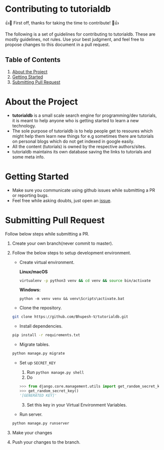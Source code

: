 # Contributing to tutorialdb

:+1::tada: First off, thanks for taking the time to contribute! :tada::+1:

The following is a set of guidelines for contributing to tutorialdb. These are mostly guidelines, not rules. Use your best judgment, and feel free to propose changes to this document in a pull request.

## Table of Contents
1. [About the Project](#about-the-project)
2. [Getting Started](#getting-started)
3. [Submitting Pull Request](#submitting-pull-request)

# About the Project
- **tutorialdb** is a small scale search engine for programming/dev tutorials, it is meant to help anyone who is getting started to learn a new technology.
- The sole purpose of tutorialdb is to help people get to resoures which might help them learn new things for e.g sometimes there are tutorials on personal blogs which do not get indexed in google easily.
- All the content (tutorials) is owned by the respective authors/sites.
- tutorialdb maintains its own database saving the links to tutorials and some meta info.

# Getting Started
- Make sure you communicate using github issues while submitting a PR or reporting bugs.
- Feel free while asking doubts, just open an [issue](https://github.com/Bhupesh-V/tutorialdb/issues/new).

# Submitting Pull Request
Follow below steps while submitting a PR.

1. Create your own branch(never commit to master).
2. Follow the below steps to setup development environment.
	- Create virtual environment.

		**Linux/macOS**
		```bash
		virtualenv -p python3 venv && cd venv && source bin/activate
		```

		**Windows:**
		```batch
		python -m venv venv && venv\Scripts\activate.bat
		```

	- Clone the repository.
    ```bash
    git clone https://github.com/Bhupesh-V/tutorialdb.git
    ```

	- Install dependencies.
    ```bash
    pip install -r requirements.txt
    ```

	- Migrate tables.
    ```bash
    python manage.py migrate
    ```

	- Set up `SECRET_KEY`
		1. Run `python manage.py shell`
		2. Do 
		```python
		>>> from django.core.management.utils import get_random_secret_key
		>>> get_random_secret_key()
		'[GENERATED KEY]'
		```
		3. Set this key in your Virtual Environment Variables.

	- Run server.
    ```bash
    python manage.py runserver
    ```
3. Make your changes
4. Push your changes to the branch.